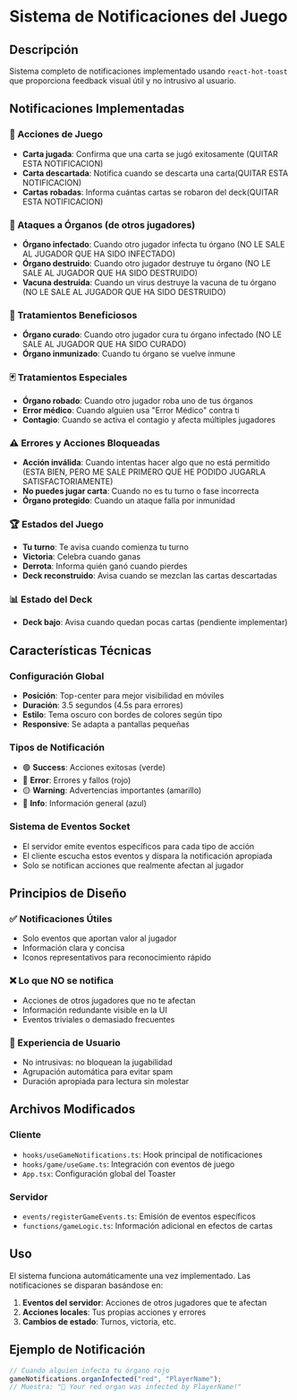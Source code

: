 # Sistema de Notificaciones del Juego

## Descripción

Sistema completo de notificaciones implementado usando `react-hot-toast` que proporciona feedback visual útil y no intrusivo al usuario.

## Notificaciones Implementadas

### 🎯 Acciones de Juego

- **Carta jugada**: Confirma que una carta se jugó exitosamente (QUITAR ESTA NOTIFICACION)
- **Carta descartada**: Notifica cuando se descarta una carta(QUITAR ESTA NOTIFICACION)
- **Cartas robadas**: Informa cuántas cartas se robaron del deck(QUITAR ESTA NOTIFICACION)

### 🦠 Ataques a Órganos (de otros jugadores)

- **Órgano infectado**: Cuando otro jugador infecta tu órgano (NO LE SALE AL JUGADOR QUE HA SIDO INFECTADO)
- **Órgano destruido**: Cuando otro jugador destruye tu órgano (NO LE SALE AL JUGADOR QUE HA SIDO DESTRUIDO)
- **Vacuna destruida**: Cuando un virus destruye la vacuna de tu órgano (NO LE SALE AL JUGADOR QUE HA SIDO DESTRUIDO)

### 💊 Tratamientos Beneficiosos

- **Órgano curado**: Cuando otro jugador cura tu órgano infectado (NO LE SALE AL JUGADOR QUE HA SIDO CURADO)
- **Órgano inmunizado**: Cuando tu órgano se vuelve inmune

### 🃏 Tratamientos Especiales

- **Órgano robado**: Cuando otro jugador roba uno de tus órganos
- **Error médico**: Cuando alguien usa "Error Médico" contra ti
- **Contagio**: Cuando se activa el contagio y afecta múltiples jugadores

### ⚠️ Errores y Acciones Bloqueadas

- **Acción inválida**: Cuando intentas hacer algo que no está permitido (ESTA BIEN, PERO ME SALE PRIMERO QUE HE PODIDO JUGARLA SATISFACTORIAMENTE)
- **No puedes jugar carta**: Cuando no es tu turno o fase incorrecta
- **Órgano protegido**: Cuando un ataque falla por inmunidad

### 🏆 Estados del Juego

- **Tu turno**: Te avisa cuando comienza tu turno
- **Victoria**: Celebra cuando ganas
- **Derrota**: Informa quién ganó cuando pierdes
- **Deck reconstruido**: Avisa cuando se mezclan las cartas descartadas

### 📊 Estado del Deck

- **Deck bajo**: Avisa cuando quedan pocas cartas (pendiente implementar)

## Características Técnicas

### Configuración Global

- **Posición**: Top-center para mejor visibilidad en móviles
- **Duración**: 3.5 segundos (4.5s para errores)
- **Estilo**: Tema oscuro con bordes de colores según tipo
- **Responsive**: Se adapta a pantallas pequeñas

### Tipos de Notificación

- 🟢 **Success**: Acciones exitosas (verde)
- 🔴 **Error**: Errores y fallos (rojo)
- 🟡 **Warning**: Advertencias importantes (amarillo)
- 🔵 **Info**: Información general (azul)

### Sistema de Eventos Socket

- El servidor emite eventos específicos para cada tipo de acción
- El cliente escucha estos eventos y dispara la notificación apropiada
- Solo se notifican acciones que realmente afectan al jugador

## Principios de Diseño

### ✅ Notificaciones Útiles

- Solo eventos que aportan valor al jugador
- Información clara y concisa
- Iconos representativos para reconocimiento rápido

### ❌ Lo que NO se notifica

- Acciones de otros jugadores que no te afectan
- Información redundante visible en la UI
- Eventos triviales o demasiado frecuentes

### 🎨 Experiencia de Usuario

- No intrusivas: no bloquean la jugabilidad
- Agrupación automática para evitar spam
- Duración apropiada para lectura sin molestar

## Archivos Modificados

### Cliente

- `hooks/useGameNotifications.ts`: Hook principal de notificaciones
- `hooks/game/useGame.ts`: Integración con eventos de juego
- `App.tsx`: Configuración global del Toaster

### Servidor

- `events/registerGameEvents.ts`: Emisión de eventos específicos
- `functions/gameLogic.ts`: Información adicional en efectos de cartas

## Uso

El sistema funciona automáticamente una vez implementado. Las notificaciones se disparan basándose en:

1. **Eventos del servidor**: Acciones de otros jugadores que te afectan
2. **Acciones locales**: Tus propias acciones y errores
3. **Cambios de estado**: Turnos, victoria, etc.

## Ejemplo de Notificación

```typescript
// Cuando alguien infecta tu órgano rojo
gameNotifications.organInfected("red", "PlayerName");
// Muestra: "🦠 Your red organ was infected by PlayerName!"
```
